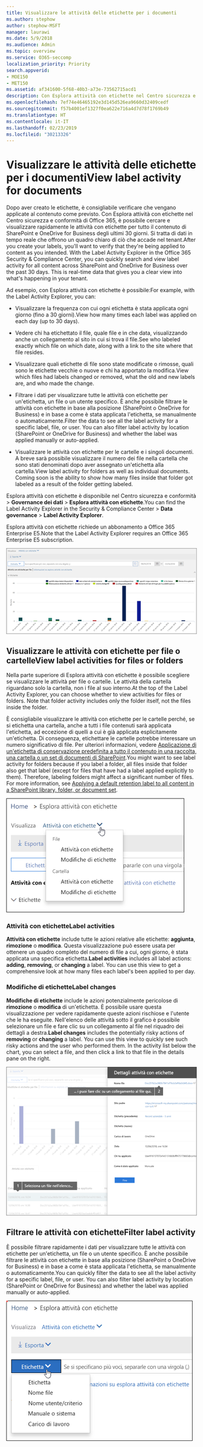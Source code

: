 ```yaml
---
title: Visualizzare le attività delle etichette per i documenti
ms.author: stephow
author: stephow-MSFT
manager: laurawi
ms.date: 5/9/2018
ms.audience: Admin
ms.topic: overview
ms.service: O365-seccomp
localization_priority: Priority
search.appverid:
- MOE150
- MET150
ms.assetid: af341600-5f68-40b3-a73e-73562715acd1
description: Con Esplora attività con etichette nel Centro sicurezza e conformità di Office 365, è possibile cercare e visualizzare rapidamente le attività con etichette per tutto il contenuto di SharePoint e OneDrive for Business degli ultimi 30 giorni. Si tratta di dati in tempo reale che offrono un quadro chiaro di ciò che accade nel tenant.
ms.openlocfilehash: 7ef74e46465192e3d145d526ea9660d32409cedf
ms.sourcegitcommit: f57b4001ef1327f0ea622e716a4d7d78f1769b49
ms.translationtype: HT
ms.contentlocale: it-IT
ms.lasthandoff: 02/23/2019
ms.locfileid: "30213326"
---
```

# <a name="view-label-activity-for-documents"></a><span data-ttu-id="3b89f-104">Visualizzare le attività delle etichette per i documenti</span><span class="sxs-lookup"><span data-stu-id="3b89f-104">View label activity for documents</span></span>

<span data-ttu-id="3b89f-p102">Dopo aver creato le etichette, è consigliabile verificare che vengano applicate al contenuto come previsto. Con Esplora attività con etichette nel Centro sicurezza e conformità di Office 365, è possibile cercare e visualizzare rapidamente le attività con etichette per tutto il contenuto di SharePoint e OneDrive for Business degli ultimi 30 giorni. Si tratta di dati in tempo reale che offrono un quadro chiaro di ciò che accade nel tenant.</span><span class="sxs-lookup"><span data-stu-id="3b89f-p102">After you create your labels, you'll want to verify that they're being applied to content as you intended. With the Label Activity Explorer in the Office 365 Security &amp; Compliance Center, you can quickly search and view label activity for all content across SharePoint and OneDrive for Business over the past 30 days. This is real-time data that gives you a clear view into what's happening in your tenant.</span></span>
  
<span data-ttu-id="3b89f-108">Ad esempio, con Esplora attività con etichette è possibile:</span><span class="sxs-lookup"><span data-stu-id="3b89f-108">For example, with the Label Activity Explorer, you can:</span></span>
  
- <span data-ttu-id="3b89f-109">Visualizzare la frequenza con cui ogni etichetta è stata applicata ogni giorno (fino a 30 giorni).</span><span class="sxs-lookup"><span data-stu-id="3b89f-109">View how many times each label was applied on each day (up to 30 days).</span></span>
    
- <span data-ttu-id="3b89f-110">Vedere chi ha etichettato il file, quale file e in che data, visualizzando anche un collegamento al sito in cui si trova il file.</span><span class="sxs-lookup"><span data-stu-id="3b89f-110">See who labeled exactly which file on which date, along with a link to the site where that file resides.</span></span>
    
- <span data-ttu-id="3b89f-111">Visualizzare quali etichette di file sono state modificate o rimosse, quali sono le etichette vecchie o nuove e chi ha apportato la modifica.</span><span class="sxs-lookup"><span data-stu-id="3b89f-111">View which files had labels changed or removed, what the old and new labels are, and who made the change.</span></span>
    
- <span data-ttu-id="3b89f-p103">Filtrare i dati per visualizzare tutte le attività con etichette per un'etichetta, un file o un utente specifico. È anche possibile filtrare le attività con etichette in base alla posizione (SharePoint o OneDrive for Business) e in base a come è stata applicata l'etichetta, se manualmente o automaticamente.</span><span class="sxs-lookup"><span data-stu-id="3b89f-p103">Filter the data to see all the label activity for a specific label, file, or user. You can also filter label activity by location (SharePoint or OneDrive for Business) and whether the label was applied manually or auto-applied.</span></span>
    
- <span data-ttu-id="3b89f-p104">Visualizzare le attività con etichette per le cartelle e i singoli documenti. A breve sarà possibile visualizzare il numero dei file nella cartella che sono stati denominati dopo aver assegnato un'etichetta alla cartella.</span><span class="sxs-lookup"><span data-stu-id="3b89f-p104">View label activity for folders as well as individual documents. Coming soon is the ability to show how many files inside that folder got labeled as a result of the folder getting labeled.</span></span>
    
<span data-ttu-id="3b89f-116">Esplora attività con etichette è disponibile nel Centro sicurezza e conformità \> **Governance dei dati** \> **Esplora attività con etichette**.</span><span class="sxs-lookup"><span data-stu-id="3b89f-116">You can find the Label Activity Explorer in the Security &amp; Compliance Center \> **Data governance** \> **Label Activity Explorer**.</span></span>
  
<span data-ttu-id="3b89f-117">Esplora attività con etichette richiede un abbonamento a Office 365 Enterprise E5.</span><span class="sxs-lookup"><span data-stu-id="3b89f-117">Note that the Label Activity Explorer requires an Office 365 Enterprise E5 subscription.</span></span>
  
![Esplora attività con etichette](media/671ca0cd-1457-40b4-9917-b663360afd95.png)
  
## <a name="view-label-activities-for-files-or-folders"></a><span data-ttu-id="3b89f-119">Visualizzare le attività con etichette per file o cartelle</span><span class="sxs-lookup"><span data-stu-id="3b89f-119">View label activities for files or folders</span></span>

<span data-ttu-id="3b89f-p105">Nella parte superiore di Esplora attività con etichette è possibile scegliere se visualizzare le attività per file o cartelle. Le attività della cartella riguardano solo la cartella, non i file al suo interno.</span><span class="sxs-lookup"><span data-stu-id="3b89f-p105">At the top of the Label Activity Explorer, you can choose whether to view activities for files or folders. Note that folder activity includes only the folder itself, not the files inside the folder.</span></span>
  
<span data-ttu-id="3b89f-p106">È consigliabile visualizzare le attività con etichette per le cartelle perché, se si etichetta una cartella, anche a tutti i file contenuti sarà applicata l'etichetta, ad eccezione di quelli a cui è già applicata esplicitamente un'etichetta. Di conseguenza, etichettare le cartelle potrebbe interessare un numero significativo di file. Per ulteriori informazioni, vedere [Applicazione di un'etichetta di conservazione predefinita a tutto il contenuto in una raccolta, una cartella o un set di documenti di SharePoint](labels.md#applying-a-default-retention-label-to-all-content-in-a-sharepoint-library-folder-or-document-set).</span><span class="sxs-lookup"><span data-stu-id="3b89f-p106">You might want to see label activity for folders because if you label a folder, all files inside that folder also get that label (except for files that have had a label applied explicitly to them). Therefore, labeling folders might affect a significant number of files. For more information, see [Applying a default retention label to all content in a SharePoint library, folder, or document set](labels.md#applying-a-default-retention-label-to-all-content-in-a-sharepoint-library-folder-or-document-set).</span></span>
  
![Menu a discesa che mostra le attività con etichette per file e cartelle](media/11030584-f52d-49eb-86f3-7ead16a3b704.png)
  
### <a name="label-activities"></a><span data-ttu-id="3b89f-126">Attività con etichette</span><span class="sxs-lookup"><span data-stu-id="3b89f-126">Label activities</span></span>

 <span data-ttu-id="3b89f-p107">**Attività con etichette** include tutte le azioni relative alle etichette: **aggiunta**, **rimozione** o **modifica**. Questa visualizzazione può essere usata per ottenere un quadro completo del numero di file a cui, ogni giorno, è stata applicata una specifica etichetta.</span><span class="sxs-lookup"><span data-stu-id="3b89f-p107">**Label activities** includes all label actions: **adding**, **removing**, or **changing** a label. You can use this view to get a comprehensive look at how many files each label's been applied to per day.</span></span> 
  
### <a name="label-changes"></a><span data-ttu-id="3b89f-129">Modifiche di etichette</span><span class="sxs-lookup"><span data-stu-id="3b89f-129">Label changes</span></span>

 <span data-ttu-id="3b89f-p108">**Modifiche di etichette** include le azioni potenzialmente pericolose di **rimozione** o **modifica** di un'etichetta. È possibile usare questa visualizzazione per vedere rapidamente queste azioni rischiose e l'utente che le ha eseguite. Nell'elenco delle attività sotto il grafico è possibile selezionare un file e fare clic su un collegamento al file nel riquadro dei dettagli a destra.</span><span class="sxs-lookup"><span data-stu-id="3b89f-p108">**Label changes** includes the potentially risky actions of **removing** or **changing** a label. You can use this view to quickly see such risky actions and the user who performed them. In the activity list below the chart, you can select a file, and then click a link to that file in the details pane on the right.</span></span> 
  
![Riquadro dei dettagli per attività con etichette](media/eb580fd4-b5be-4fda-9ba5-c1256777310d.png)
  
## <a name="filter-label-activity"></a><span data-ttu-id="3b89f-134">Filtrare le attività con etichette</span><span class="sxs-lookup"><span data-stu-id="3b89f-134">Filter label activity</span></span>

<span data-ttu-id="3b89f-p109">È possibile filtrare rapidamente i dati per visualizzare tutte le attività con etichette per un'etichetta, un file o un utente specifico. È anche possibile filtrare le attività con etichette in base alla posizione (SharePoint o OneDrive for Business) e in base a come è stata applicata l'etichetta, se manualmente o automaticamente.</span><span class="sxs-lookup"><span data-stu-id="3b89f-p109">You can quickly filter the data to see all the label activity for a specific label, file, or user. You can also filter label activity by location (SharePoint or OneDrive for Business) and whether the label was applied manually or auto-applied.</span></span>
  
![Filtri per le attività con etichette](media/9de92985-120f-48b4-96a7-ef7ec8a71ff0.png)
  

